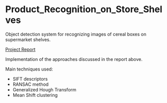 # Product_Recognition_on_Store_Shelves
Object detection system for recognizing images of cereal boxes on supermarket shelves.

[Project Report](https://github.com/YukiKya/Product_Recognition_on_Store_Shelves/blob/main/Project.ipynb)

Implementation of the approaches discussed in the report above.

Main techniques used:
- SIFT descriptors
- RANSAC method
- Generalized Hough Transform
- Mean Shift clustering
